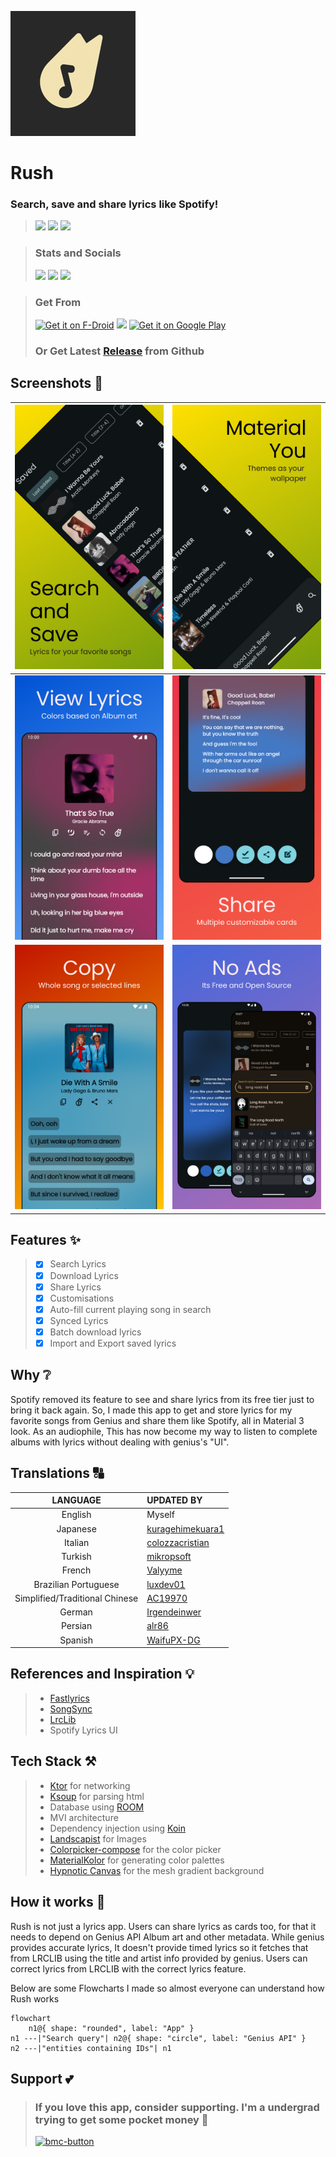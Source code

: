 
[<img src="fastlane/metadata/android/en-US/images/icon200x200.png" alt="Rush" width="200"/>]()

# Rush
### Search, save and share lyrics like Spotify! 

> [<img src="https://ziadoua.github.io/m3-Markdown-Badges/badges/Android/android2.svg">]()
> [<img src="https://ziadoua.github.io/m3-Markdown-Badges/badges/AndroidStudio/androidstudio3.svg">]()
> [<img src="https://ziadoua.github.io/m3-Markdown-Badges/badges/Kotlin/kotlin1.svg">]()

> ### Stats and Socials
> [<img src="https://m3-markdown-badges.vercel.app/stars/1/3/shub39/Rush">]()
> [<img src="https://m3-markdown-badges.vercel.app/issues/1/2/shub39/Rush">]()
> [<img src="https://ziadoua.github.io/m3-Markdown-Badges/badges/Discord/discord2.svg">](https://discord.gg/https://discord.gg/nxA2hgtEKf)

> ### Get From
> [<img src="https://fdroid.gitlab.io/artwork/badge/get-it-on.png" alt="Get it on F-Droid" height="80">](https://f-droid.org/packages/com.shub39.rush/)
> <a href="https://apt.izzysoft.de/packages/com.shub39.rush/latest"><img src="https://gitlab.com/IzzyOnDroid/repo/-/raw/master/assets/IzzyOnDroid.png" height="80"></a>
> [<img src="https://play.google.com/intl/en_us/badges/images/generic/en-play-badge.png" alt="Get it on Google Play" height="80">](https://play.google.com/store/apps/details?id=com.shub39.rush.play)
> ### Or Get Latest [Release](https://github.com/shub39/Rush/releases) from Github

## Screenshots 📱

| ![1](fastlane/metadata/android/en-US/images/phoneScreenshots/1.png) | ![2](fastlane/metadata/android/en-US/images/phoneScreenshots/2.png) |
|:-------------------------------------------------------------------:|:-------------------------------------------------------------------:|
| ![3](fastlane/metadata/android/en-US/images/phoneScreenshots/3.png) | ![4](fastlane/metadata/android/en-US/images/phoneScreenshots/4.png) |
| ![5](fastlane/metadata/android/en-US/images/phoneScreenshots/5.png) | ![6](fastlane/metadata/android/en-US/images/phoneScreenshots/6.png) | 

## Features ✨
>- [x] Search Lyrics
>- [x] Download Lyrics
>- [x] Share Lyrics
>- [x] Customisations
>- [x] Auto-fill current playing song in search 
>- [x] Synced Lyrics
>- [x] Batch download lyrics
>- [x] Import and Export saved lyrics

## Why ❔
Spotify removed its feature to see and share lyrics from its free tier just to bring it back again. 
So, I made this app to get and store lyrics for my favorite songs from Genius and share them like Spotify,
all in Material 3 look. As an audiophile, This has now become my way to listen to complete albums with lyrics without 
dealing with genius's "UI".

## Translations 🔠

|            LANGUAGE            | UPDATED BY                                               |
|:------------------------------:|:---------------------------------------------------------|
|            English             | Myself                                                   |
|            Japanese            | [kuragehimekuara1](https://github.com/kuragehimekurara1) |
|            Italian             | [colozzacristian](https://github.com/colozzacristian)    |
|            Turkish             | [mikropsoft](https://github.com/mikropsoft)              |
|             French             | [Valyyme](https://github.com/Valyyme)                    |
|      Brazilian Portuguese      | [luxdev01](https://github.com/luxdev01)                  | 
| Simplified/Traditional Chinese | [AC19970](https://github.com/AC19970)                    |
|             German             | [Irgendeinwer](https://github.com/Irgendeinwer)          |
|            Persian             | [alr86](https://github.com/alr86)                        |
|            Spanish             | [WaifuPX-DG](https://github.com/WaifuPX-DG)              |


## References and Inspiration 💡

>- [Fastlyrics](https://github.com/TecCheck/FastLyrics)
>- [SongSync](https://github.com/Lambada10/SongSync)
>- [LrcLib](https://lrclib.net/) 
>- Spotify Lyrics UI

## Tech Stack ⚒️

>- [Ktor](https://github.com/ktorio/ktor) for networking
>- [Ksoup](https://github.com/fleeksoft/ksoup) for parsing html
>- Database using [ROOM](https://developer.android.com/jetpack/androidx/releases/room)
>- MVI architecture
>- Dependency injection using [Koin](https://insert-koin.io/docs/reference/koin-compose/compose/)
>- [Landscapist](https://github.com/skydoves/landscapist) for Images
>- [Colorpicker-compose](https://github.com/skydoves/colorpicker-compose) for the color picker
>- [MaterialKolor](https://github.com/jordond/MaterialKolor) for generating color palettes
>- [Hypnotic Canvas](https://mikepenz.github.io/HypnoticCanvas/) for the mesh gradient background

## How it works 🤔

Rush is not just a lyrics app. Users can share lyrics as cards too, for that it needs to depend on Genius API Album art
and other metadata. While genius provides accurate lyrics, It doesn't provide timed lyrics so it fetches that from LRCLIB
using the title and artist info provided by genius. Users can correct lyrics from LRCLIB with the correct lyrics feature.

Below are some Flowcharts I made so almost everyone can understand how Rush works

```mermaid
flowchart
    n1@{ shape: "rounded", label: "App" }
n1 ---|"Search query"| n2@{ shape: "circle", label: "Genius API" }
n2 ---|"entities containing IDs"| n1
```

## Support 💕
> ### If you love this app, consider supporting. I'm a undergrad trying to get some pocket money 🥹
> [<img alt="bmc-button" src="https://ziadoua.github.io/m3-Markdown-Badges/badges/BuyMeACoffee/buymeacoffee3.svg">](https://www.buymeacoffee.com/shub39)
